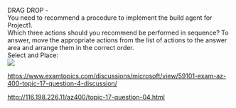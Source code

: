 DRAG DROP -<br/>You need to recommend a procedure to implement the build agent for Project1.<br/>Which three actions should you recommend be performed in sequence? To answer, move the appropriate actions from the list of actions to the answer area and arrange them in the correct order.<br/>Select and Place:<br/><img src="https://www.examtopics.com/assets/media/exam-media/04257/0039200001.png" class="in-exam-image"/><br/><p><a href="https://www.examtopics.com/discussions/microsoft/view/59101-exam-az-400-topic-17-question-4-discussion/">https://www.examtopics.com/discussions/microsoft/view/59101-exam-az-400-topic-17-question-4-discussion/</a></p><p><a href="http://116.198.226.11/az400/topic-17-question-04.html">http://116.198.226.11/az400/topic-17-question-04.html</a></p><script src="https://giscus.app/client.js"                    data-repo="azsamples/az204"                    data-repo-id="R_kgDOMRXzDQ"                    data-category="General"                    data-category-id="DIC_kwDOMRXzDc4Cgi27"                    data-mapping="pathname"                    data-strict="1"                    data-reactions-enabled="0"                    data-emit-metadata="0"                    data-input-position="bottom"                    data-theme="preferred_color_scheme"                    data-lang="en"                    crossorigin="anonymous"                    async>                    </script>
